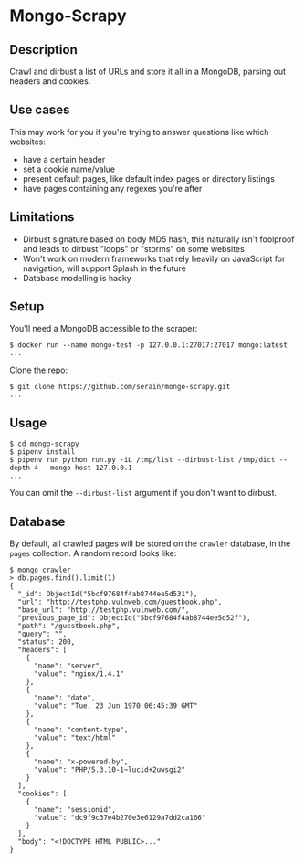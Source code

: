 # Mongo-Scrapy

## Description

Crawl and dirbust a list of URLs and store it all in a MongoDB, parsing out headers and cookies.

## Use cases

This may work for you if you're trying to answer questions like which websites:

* have a certain header
* set a cookie name/value
* present default pages, like default index pages or directory listings
* have pages containing any regexes you're after

## Limitations

* Dirbust signature based on body MD5 hash, this naturally isn't foolproof and leads to dirbust "loops" or "storms" on some websites
* Won't work on modern frameworks that rely heavily on JavaScript for navigation, will support Splash in the future
* Database modelling is hacky

## Setup

You'll need a MongoDB accessible to the scraper:

```terminal
$ docker run --name mongo-test -p 127.0.0.1:27017:27017 mongo:latest
...
```

Clone the repo:

```terminal
$ git clone https://github.com/serain/mongo-scrapy.git
...
```

## Usage

```terminal
$ cd mongo-scrapy
$ pipenv install
$ pipenv run python run.py -iL /tmp/list --dirbust-list /tmp/dict --depth 4 --mongo-host 127.0.0.1
...
```

You can omit the `--dirbust-list` argument if you don't want to dirbust.

## Database

By default, all crawled pages will be stored on the `crawler` database, in the `pages` collection. A random record looks like:

```terminal
$ mongo crawler
> db.pages.find().limit(1)
{
  "_id": ObjectId("5bcf97684f4ab8744ee5d531"),
  "url": "http://testphp.vulnweb.com/guestbook.php",
  "base_url": "http://testphp.vulnweb.com/",
  "previous_page_id": ObjectId("5bcf97684f4ab8744ee5d52f"),
  "path": "/guestbook.php",
  "query": "",
  "status": 200,
  "headers": [
    {
      "name": "server",
      "value": "nginx/1.4.1"
    },
    {
      "name": "date",
      "value": "Tue, 23 Jun 1970 06:45:39 GMT"
    },
    {
      "name": "content-type",
      "value": "text/html"
    },
    {
      "name": "x-powered-by",
      "value": "PHP/5.3.10-1~lucid+2uwsgi2"
    }
  ],
  "cookies": [
    {
      "name": "sessionid",
      "value": "dc9f9c37e4b270e3e6129a7dd2ca166"
    }
  ],
  "body": "<!DOCTYPE HTML PUBLIC>..."
}
```

